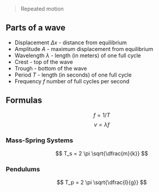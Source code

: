 > Repeated motion

## Parts of a wave
- Displacement $\Delta x$ - distance from equilibrium
- Amplitude $A$ - maximum displacement from equilibrium
- Wavelength $\lambda$ - length (in meters) of one full cycle
- Crest - top of the wave
- Trough - bottom of the wave
- Period $T$ - length (in seconds) of one full cycle
- Frequency $f$ number of full cycles per second

## Formulas
$$ f = 1 / T $$
$$ v = \lambda f $$

### Mass-Spring Systems
$$ T_s = 2 \pi \sqrt{\dfrac{m}{k}} $$

### Pendulums
$$ T_p = 2 \pi \sqrt{\dfrac{l}{g}} $$